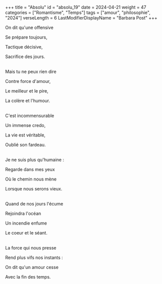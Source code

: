 +++
title = "Absolu"
id = "absolu_19"
date = 2024-04-21
weight = 47
categories = ["Romantisme", "Temps"]
tags = ["amour", "philosophie", "2024"]
verseLength = 6
LastModifierDisplayName = "Barbara Post"
+++

On dit qu'une offensive

Se prépare toujours,

Tactique décisive,

Sacrifice des jours.

 \
Mais tu ne peux rien dire

Contre force d'amour,

Le meilleur et le pire,

La colère et l'humour.

 \
C'est incommensurable

Un immense credo,

La vie est véritable,

Oublié son fardeau.

 \
Je ne suis plus qu'humaine :

Regarde dans mes yeux

Où le chemin nous mène

Lorsque nous serons vieux.

 \
Quand de nos jours l'écume

Rejoindra l'océan

Un incendie enfume

Le coeur et le séant.

 \
La force qui nous presse

Rend plus vifs nos instants :

On dit qu'un amour cesse

Avec la fin des temps.
